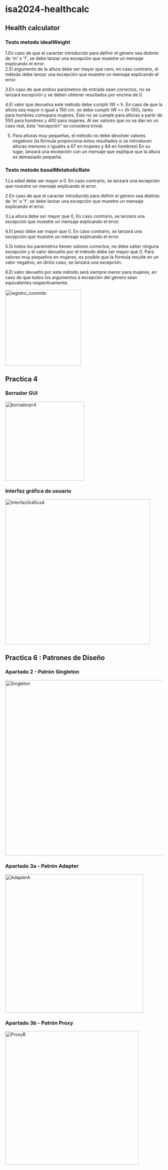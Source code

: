 # isa2024-healthcalc
## Health calculator

### Tests metodo idealWeight
    
1.En caso de que el caracter introducido para definir el género sea distinto de 'm' o 'f', se debe  lanzar una excepción que muestre un mensaje explicando el error.  
2.El argumento de la altura debe ser mayor que cero, en caso contrario, el método debe lanzar una  excepción que muestre un mensaje explicando el error.  

3.En caso de que ambos parámetros de entrada sean correctos, no se lanzará excepción y se deben obtener  resultados por encima de 0.

4.El valor que devuelva este método debe cumplir IW < h. En caso de que la altura sea mayor o igual a  150 cm, se debe cumplir IW <= (h-100), tanto para hombres comopara mujeres. Ésto no se cumple para  alturas a partir de 550 para hombres y 400 para mujeres. Al ser valores que no se dan en un caso real,  ésta "excepción" se considera trivial.
    
5. Para alturas muy pequeñas, el método no debe devolver valores negativos (la fórmula proporciona éstos  resultados si se introducen alturas menores o iguales a 67 en mujeres y 84 en hombres) En su  lugar, lanzará una excepción con un mensaje que explique que la altura es demasiado pequeña.

### Tests metodo basalMetabolicRate

1.La edad debe ser mayor a 0. En caso contrario, se lanzará una excepción que muestre un mensaje  explicando el error.

2.En caso de que el caracter introducido para definir el género sea distinto de 'm' o 'f', se debe  lanzar una excepción que muestre un mensaje explicando el error.

3.La altura debe ser mayor que 0, En caso contrario, se lanzará una excepción que muestre un mensaje  explicando el error.

4.El peso debe ser mayor que 0, En caso contrario, se lanzará una excepción que muestre un mensaje  explicando el error.

5.Si todos los parámetros tienen valores correctos, no debe saltar ninguna excepción y el valor  devuelto por el método debe ser mayor que 0. Para valores muy pequeños en mujeres, es posible que la  fórmula resulte en un valor negativo, en dicho caso, se lanzará una excepción.

6.El valor devuelto por este método será siempre menor para mujeres, en caso de que todos los  argumentos a excepción del género sean equivalentes respectivamente.

<img width="242" alt="registro_commits" src="https://github.com/martinacsh/isa2024-healthcalc/assets/160426861/3d57b48e-1a12-45b4-ad1c-13e962c53777">


## Practica 4

### Borrador GUI

<img width="252" alt="borradorpr4" src="https://github.com/martinacsh/isa2024-healthcalc/assets/160426861/4f424125-e292-443c-ae63-12849c9e97f3">

### Interfaz gráfica de usuario

<img width="463" alt="InterfazGráfica4" src="https://github.com/martinacsh/isa2024-healthcalc/assets/160426861/2474ab2f-6a7d-4ff2-826a-0adfc6bb7c64">


## Practica 6 : Patrones de Diseño

### Apartado 2 - Patrón Singleton

<img width="559" alt="Singleton" src="https://github.com/martinacsh/isa2024-healthcalc/assets/160426861/dc9fd761-741d-4511-8ee7-defd6c025103">

### Apartado 3a - Patrón Adapter

<img width="441" alt="AdapterA" src="https://github.com/martinacsh/isa2024-healthcalc/assets/160426861/2a074929-b622-446c-bf5c-0f23a48a2f3b">

### Apartado 3b - Patrón Proxy

<img width="426" alt="ProxyB" src="https://github.com/martinacsh/isa2024-healthcalc/assets/160426861/f779cbf4-7228-433a-abeb-e8936ec9910d">




